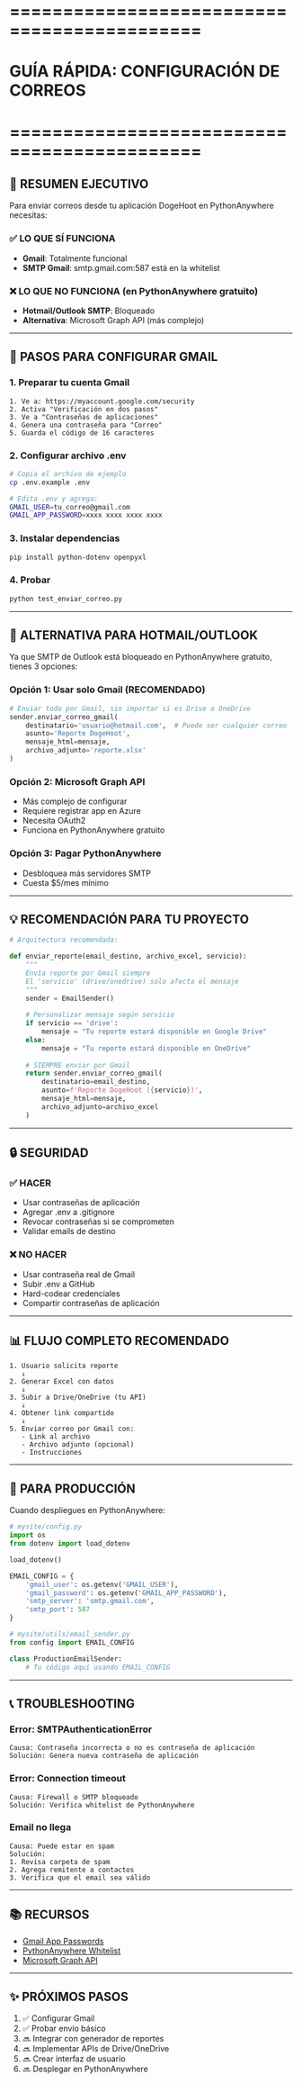 # ============================================
# GUÍA RÁPIDA: CONFIGURACIÓN DE CORREOS
# ============================================

## 🎯 RESUMEN EJECUTIVO

Para enviar correos desde tu aplicación DogeHoot en PythonAnywhere necesitas:

### ✅ LO QUE SÍ FUNCIONA
- **Gmail**: Totalmente funcional
- **SMTP Gmail**: smtp.gmail.com:587 está en la whitelist

### ❌ LO QUE NO FUNCIONA (en PythonAnywhere gratuito)
- **Hotmail/Outlook SMTP**: Bloqueado
- **Alternativa**: Microsoft Graph API (más complejo)

---

## 📝 PASOS PARA CONFIGURAR GMAIL

### 1. Preparar tu cuenta Gmail

```
1. Ve a: https://myaccount.google.com/security
2. Activa "Verificación en dos pasos"
3. Ve a "Contraseñas de aplicaciones"
4. Genera una contraseña para "Correo"
5. Guarda el código de 16 caracteres
```

### 2. Configurar archivo .env

```bash
# Copia el archivo de ejemplo
cp .env.example .env

# Edita .env y agrega:
GMAIL_USER=tu_correo@gmail.com
GMAIL_APP_PASSWORD=xxxx xxxx xxxx xxxx
```

### 3. Instalar dependencias

```bash
pip install python-dotenv openpyxl
```

### 4. Probar

```bash
python test_enviar_correo.py
```

---

## 🔄 ALTERNATIVA PARA HOTMAIL/OUTLOOK

Ya que SMTP de Outlook está bloqueado en PythonAnywhere gratuito, tienes 3 opciones:

### Opción 1: Usar solo Gmail (RECOMENDADO)
```python
# Enviar todo por Gmail, sin importar si es Drive o OneDrive
sender.enviar_correo_gmail(
    destinatario='usuario@hotmail.com',  # Puede ser cualquier correo
    asunto='Reporte DogeHoot',
    mensaje_html=mensaje,
    archivo_adjunto='reporte.xlsx'
)
```

### Opción 2: Microsoft Graph API
- Más complejo de configurar
- Requiere registrar app en Azure
- Necesita OAuth2
- Funciona en PythonAnywhere gratuito

### Opción 3: Pagar PythonAnywhere
- Desbloquea más servidores SMTP
- Cuesta $5/mes mínimo

---

## 💡 RECOMENDACIÓN PARA TU PROYECTO

```python
# Arquitectura recomendada:

def enviar_reporte(email_destino, archivo_excel, servicio):
    """
    Envía reporte por Gmail siempre
    El 'servicio' (drive/onedrive) solo afecta el mensaje
    """
    sender = EmailSender()
    
    # Personalizar mensaje según servicio
    if servicio == 'drive':
        mensaje = "Tu reporte estará disponible en Google Drive"
    else:
        mensaje = "Tu reporte estará disponible en OneDrive"
    
    # SIEMPRE enviar por Gmail
    return sender.enviar_correo_gmail(
        destinatario=email_destino,
        asunto=f'Reporte DogeHoot ({servicio})',
        mensaje_html=mensaje,
        archivo_adjunto=archivo_excel
    )
```

---

## 🔒 SEGURIDAD

### ✅ HACER
- Usar contraseñas de aplicación
- Agregar .env a .gitignore
- Revocar contraseñas si se comprometen
- Validar emails de destino

### ❌ NO HACER
- Usar contraseña real de Gmail
- Subir .env a GitHub
- Hard-codear credenciales
- Compartir contraseñas de aplicación

---

## 📊 FLUJO COMPLETO RECOMENDADO

```
1. Usuario solicita reporte
   ↓
2. Generar Excel con datos
   ↓
3. Subir a Drive/OneDrive (tu API)
   ↓
4. Obtener link compartido
   ↓
5. Enviar correo por Gmail con:
   - Link al archivo
   - Archivo adjunto (opcional)
   - Instrucciones
```

---

## 🚀 PARA PRODUCCIÓN

Cuando despliegues en PythonAnywhere:

```python
# mysite/config.py
import os
from dotenv import load_dotenv

load_dotenv()

EMAIL_CONFIG = {
    'gmail_user': os.getenv('GMAIL_USER'),
    'gmail_password': os.getenv('GMAIL_APP_PASSWORD'),
    'smtp_server': 'smtp.gmail.com',
    'smtp_port': 587
}
```

```python
# mysite/utils/email_sender.py
from config import EMAIL_CONFIG

class ProductionEmailSender:
    # Tu código aquí usando EMAIL_CONFIG
```

---

## 📞 TROUBLESHOOTING

### Error: SMTPAuthenticationError
```
Causa: Contraseña incorrecta o no es contraseña de aplicación
Solución: Genera nueva contraseña de aplicación
```

### Error: Connection timeout
```
Causa: Firewall o SMTP bloqueado
Solución: Verifica whitelist de PythonAnywhere
```

### Email no llega
```
Causa: Puede estar en spam
Solución: 
1. Revisa carpeta de spam
2. Agrega remitente a contactos
3. Verifica que el email sea válido
```

---

## 📚 RECURSOS

- [Gmail App Passwords](https://myaccount.google.com/apppasswords)
- [PythonAnywhere Whitelist](https://help.pythonanywhere.com/pages/SMTPForFreeUsers)
- [Microsoft Graph API](https://learn.microsoft.com/en-us/graph/overview)

---

## ✨ PRÓXIMOS PASOS

1. ✅ Configurar Gmail
2. ✅ Probar envío básico
3. 🔜 Integrar con generador de reportes
4. 🔜 Implementar APIs de Drive/OneDrive
5. 🔜 Crear interfaz de usuario
6. 🔜 Desplegar en PythonAnywhere
